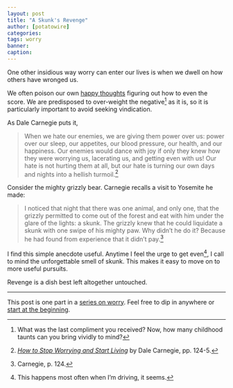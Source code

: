 ```yaml
---
layout: post
title: "A Skunk's Revenge"
author: [potatowire]
categories: 
tags: worry
banner: 
caption:
---
```


One other insidious way worry can enter our lives is when we dwell on how others have wronged us.

We often poison our own [happy thoughts][1] figuring out how to even the score. We are predisposed to over-weight the negative[^1] as it is, so it is particularly important to avoid seeking vindication.

As Dale Carnegie puts it,

> When we hate our enemies, we are giving them power over us: power over our sleep, our appetites, our blood pressure, our health, and our happiness. Our enemies would dance with joy if only they knew how they were worrying us, lacerating us, and getting even with us! Our hate is not hurting them at all, but our hate is turning our own days and nights into a hellish turmoil.[^2]

Consider the mighty grizzly bear. Carnegie recalls a visit to Yosemite he made:

> I noticed that night that there was one animal, and only one, that the grizzly permitted to come out of the forest and eat with him under the glare of the lights: a skunk. The grizzly knew that he could liquidate a skunk with one swipe of his mighty paw. Why didn’t he do it? Because he had found from experience that it didn’t pay.[^3]

I find this simple anecdote useful. Anytime I feel the urge to get even[^4], I call to mind the unforgettable smell of skunk. This makes it easy to move on to more useful pursuits.

Revenge is a dish best left altogether untouched.

---- 

This post is one part in a [series on worry][3]. Feel free to dip in anywhere or [start at the beginning][4].

[^1]:	What was the last compliment you received? Now, how many childhood taunts can you bring vividly to mind?

[^2]:	[*How to Stop Worrying and Start Living*][2] by Dale Carnegie, pp. 124-5.

[^3]:	Carnegie, p. 124.

[^4]:	This happens most often when I’m driving, it seems.

[1]:	https://with.thegra.in/happy-thoughts
[2]:	https://www.amazon.com/dp/0671733354/?tag=potatowire-20
[3]:	https://with.thegra.in/archive?search=worry
[4]:	https://with.thegra.in/wasteful-worry